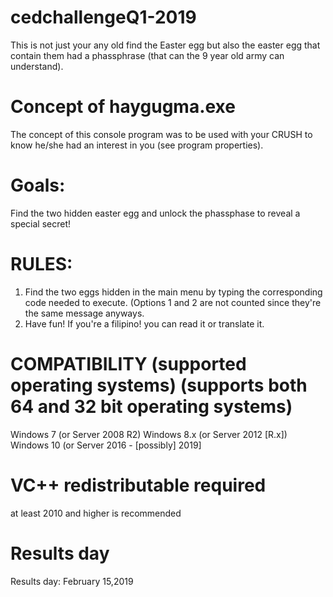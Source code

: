 # cedchallengeQ1-2019
This is not just your any old find the Easter egg but also the easter egg that contain them had a phassphrase (that can the 9 year old army can understand).

# Concept of haygugma.exe
The concept of this console program was to be used with your CRUSH to know he/she had an interest in you (see program properties).

# Goals:
Find the two hidden easter egg and unlock the phassphase to reveal a special secret!

# RULES:
1. Find the two eggs hidden in the main menu by typing the corresponding code needed to execute.
 (Options 1 and 2 are not counted since they're the same message anyways.
2. Have fun! If you're a filipino! you can read it or translate it. 

# COMPATIBILITY (supported operating systems) (supports both 64 and 32 bit operating systems)
Windows 7 (or Server 2008 R2)
Windows 8.x (or Server 2012 [R.x])
Windows 10 (or Server 2016 - [possibly] 2019]

# VC++ redistributable required
at least 2010 and higher is recommended

# Results day
Results day: February 15,2019
